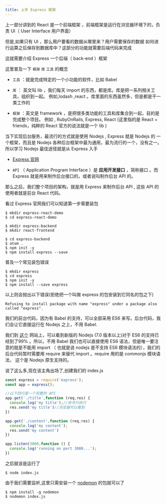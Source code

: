 ```yaml
---
title: 上手 Express 框架
---
```


上一部分讲到的 React 是一个前端框架 ，前端框架是运行在浏览器环境下的，负责 UI（ User Interface 用户界面）

但是,如果只有 UI ，那么用户要看的数据从哪里来？用户需要保存的数据 如何进行运算之后保存到数据库中？这部分的功能就需要后端代码来完成

这就需要介绍 Express 一个后端（ back-end ）框架

这里普及一下 `框架` `库` `工具` 的概念

- `工具` ：就是完成特定的一个小功能的软件，比如 Babel

- `库` ： 英文叫 lib ，我们每天 import 的东西，都是库。库是把一系列相关工具，组织到一起。
  例如,lodash ,react 。库里面的东西虽然多，但是都是干一类工作的

- `框架` ：英文是 framework ，是把很多类功能的工具和库集合到一起，目的是完成整个项目。
  例如 , RubyOnRails, Express, React (这里指的是 React + friends，纯粹的 React 官方的说法就是一个 lib )

当下实现后台服务，最流行的方式就是使用 Nodejs , Express 就是 Nodejs 的 一个框架，而且是 Nodejs 各种后台框架中最为通用，最为流行的一个，没有之一。所以学习 Nodejs 最佳途径就是从 Express 入手

- [Express 官网](http://www.expressjs.com.cn/)

- `API` （ Application Program Interface ）是 **应用开发接口** ，简称接口 。而 Express 就是用来制作后台接口的，或者说叫制作后台 API 的。

那么之后，我们整个项目的架构，就是用 Express 来制作后台 API , 这些 API 的使用者就是前台 React 代码。

看过 Express 官网我们可以知道第一步需要装包

```
$ mkdir express-react-demo
$ cd express-react-demo

$ mkdir express-backend
$ mkdir react-frontend

$ cd express-backend
$ atom .
$ npm init -y
$ npm install express --save
```

普及一个常见装包错误

```
$ mkdir express
$ cd express
$ npm init -y
$ npm install --save express
```

以上则会抛出以下错误(拒绝把一个叫做 express 的包安装到它同名的包之下)

```
Refusing to install package with name "express" under a package also called "express".
```

我们的前台代码，因为有 Babel 的支持，可以全部采用 ES6 来写。后台代码，我们会让它直接运行在 Nodejs 之上，不用 Babel.

我们到 [这个](Node.green) 网站上，可以看到新版的 Nodejs (7.0 版本以上)对于 ES6 的支持已经到了99% 。所以，不用 Babel 我们也可以直接使用 ES6 语法，但是唯一要注意的就是不能用 import （ 也就是说 nodejs 是不支持 ES6 模块语法的），我们的后台代码暂时需要用 require 来替代 import 。require 用的是 commonjs 模块语法， 这个是 Nodejs 原生支持的。

说了这么多,现在该主角出场了,创建我们的 index.js

```js
const express = require('express');
const app = express();

//以下四行是一个完整的 API
app.get('./title',function (req,res) {
  console.log('my title');//命令行执行
  res.send('my title')//浏览器可以看到
})

app.get('./content',function (req,res) {
  console.log('my content');
  res.send('my content')
})

app.listen(3000,function () {
  console.log('running on port 3000...');
})
```

之后就该是运行了

```
$ node index.js
```

由于我们需要监听,这里只需安装一个 [nodemon](https://github.com/remy/nodemon) 的包就可以了

```
$ npm install -g nodemon
$ nodemon index.js
```
